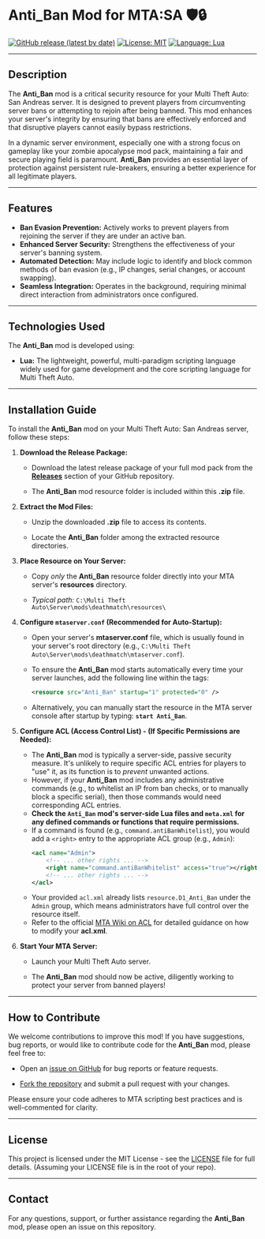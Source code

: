 # Anti_Ban Mod for MTA:SA 🛡️🔒

[![GitHub release (latest by date)](https://img.shields.io/github/v/release/Maniseniler/PackZombieMTA)](https://github.com/Maniseniler/PackZombieMTA/releases/latest)
[![License: MIT](https://img.shields.io/badge/License-MIT-yellow.svg)](https://opensource.org/licenses/MIT)
[![Language: Lua](https://img.shields.io/badge/Language-Lua-blue?logo=lua)](https://www.lua.org/)

---

## **Description**

The **Anti_Ban** mod is a critical security resource for your Multi Theft Auto: San Andreas server. It is designed to prevent players from circumventing server bans or attempting to rejoin after being banned. This mod enhances your server's integrity by ensuring that bans are effectively enforced and that disruptive players cannot easily bypass restrictions.

In a dynamic server environment, especially one with a strong focus on gameplay like your zombie apocalypse mod pack, maintaining a fair and secure playing field is paramount. **Anti_Ban** provides an essential layer of protection against persistent rule-breakers, ensuring a better experience for all legitimate players.

---

## **Features**

* **Ban Evasion Prevention:** Actively works to prevent players from rejoining the server if they are under an active ban.
* **Enhanced Server Security:** Strengthens the effectiveness of your server's banning system.
* **Automated Detection:** May include logic to identify and block common methods of ban evasion (e.g., IP changes, serial changes, or account swapping).
* **Seamless Integration:** Operates in the background, requiring minimal direct interaction from administrators once configured.

---

## **Technologies Used**

The **Anti_Ban** mod is developed using:

* **Lua:** The lightweight, powerful, multi-paradigm scripting language widely used for game development and the core scripting language for Multi Theft Auto.

---

## **Installation Guide**

To install the **Anti_Ban** mod on your Multi Theft Auto: San Andreas server, follow these steps:

1.  **Download the Release Package:**

    * Download the latest release package of your full mod pack from the [**Releases**](https://github.com/Maniseniler/PackZombieMTA/releases) section of your GitHub repository.

    * The **Anti_Ban** mod resource folder is included within this **.zip** file.

2.  **Extract the Mod Files:**

    * Unzip the downloaded **.zip** file to access its contents.

    * Locate the **Anti_Ban** folder among the extracted resource directories.

3.  **Place Resource on Your Server:**

    * Copy *only* the **Anti_Ban** resource folder directly into your MTA server's **resources** directory.

    * *Typical path:* `C:\Multi Theft Auto\Server\mods\deathmatch\resources\`

4.  **Configure `mtaserver.conf` (Recommended for Auto-Startup):**

    * Open your server's **mtaserver.conf** file, which is usually found in your server's root directory (e.g., `C:\Multi Theft Auto\Server\mods\deathmatch\mtaserver.conf`).

    * To ensure the **Anti_Ban** mod starts automatically every time your server launches, add the following line within the **<server>** tags:

        ```xml
        <resource src="Anti_Ban" startup="1" protected="0" />
        ```

    * Alternatively, you can manually start the resource in the MTA server console after startup by typing: **`start Anti_Ban`**.

5.  **Configure ACL (Access Control List) - (If Specific Permissions are Needed):**

    * The **Anti_Ban** mod is typically a server-side, passive security measure. It's unlikely to require specific ACL entries for players to "use" it, as its function is to *prevent* unwanted actions.
    * However, if your **Anti_Ban** mod includes any administrative commands (e.g., to whitelist an IP from ban checks, or to manually block a specific serial), then those commands would need corresponding ACL entries.
    * **Check the `Anti_Ban` mod's server-side Lua files and `meta.xml` for any defined commands or functions that require permissions.**
    * If a command is found (e.g., `command.antiBanWhitelist`), you would add a `<right>` entry to the appropriate ACL group (e.g., `Admin`):
        ```xml
        <acl name="Admin">
            <!-- ... other rights ... -->
            <right name="command.antiBanWhitelist" access="true"></right>
            <!-- ... other rights ... -->
        </acl>
        ```
    * Your provided `acl.xml` already lists `resource.D1_Anti_Ban` under the `Admin` group, which means administrators have full control over the resource itself.
    * Refer to the official [MTA Wiki on ACL](https://wiki.multitheftauto.com/wiki/ACL) for detailed guidance on how to modify your **acl.xml**.

6.  **Start Your MTA Server:**

    * Launch your Multi Theft Auto server.

    * The **Anti_Ban** mod should now be active, diligently working to protect your server from banned players!

---

## **How to Contribute**

We welcome contributions to improve this mod! If you have suggestions, bug reports, or would like to contribute code for the **Anti_Ban** mod, please feel free to:

* Open an [issue on GitHub](https://github.com/Maniseniler/PackZombieMTA/issues) for bug reports or feature requests.

* [Fork the repository](https://github.com/Maniseniler/PackZombieMTA/fork) and submit a pull request with your changes.

Please ensure your code adheres to MTA scripting best practices and is well-commented for clarity.

---

## **License**

This project is licensed under the MIT License - see the [LICENSE](https://github.com/Maniseniler/PackZombieMTA/blob/main/LICENSE) file for full details. (Assuming your LICENSE file is in the root of your repo).

---

## **Contact**

For any questions, support, or further assistance regarding the **Anti_Ban** mod, please open an issue on this repository.

